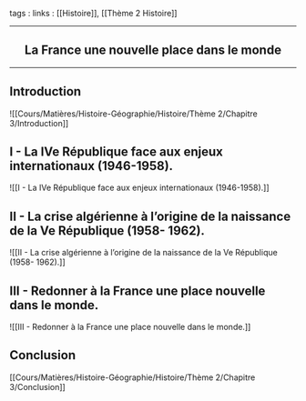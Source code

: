 tags : 
links : [[Histoire]], [[Thème 2 Histoire]]

****

<h2 style="text-align: center;"> La France une nouvelle place dans le monde </h2>

****


## Introduction

![[Cours/Matières/Histoire-Géographie/Histoire/Thème 2/Chapitre 3/Introduction]] 

## I - La IVe République face aux enjeux internationaux (1946-1958).
![[I - La IVe République face aux enjeux internationaux (1946-1958).]]  

## II - La crise algérienne à l’origine de la naissance de la Ve République (1958- 1962).
![[II - La crise algérienne à l’origine de la naissance de la Ve République (1958- 1962).]] 

## III - Redonner à la France une place nouvelle dans le monde.
![[III - Redonner à la France une place nouvelle dans le monde.]]  

## Conclusion

[[Cours/Matières/Histoire-Géographie/Histoire/Thème 2/Chapitre 3/Conclusion]] 

